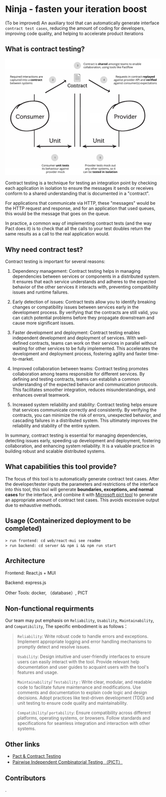 # Ninja - fasten your iteration boost
(To be improved) An auxiliary tool that can automatically generate interface `contract test cases`, reducing the amount of coding for developers, improving code quality, and helping to accelerate product iterations

## What is contract testing?
![contract testing](./readme-imgs/image.png)

Contract testing is a technique for testing an integration point by checking each application in isolation to ensure the messages it sends or receives conform to a shared understanding that is documented in a "contract".

For applications that communicate via HTTP, these "messages" would be the HTTP request and response, and for an application that used queues, this would be the message that goes on the queue.

In practice, a common way of implementing contract tests (and the way Pact does it) is to check that all the calls to your test doubles return the same results as a call to the real application would.

## Why need contract test?
Contract testing is important for several reasons:

1. Dependency management: Contract testing helps in managing dependencies between services or components in a distributed system. It ensures that each service understands and adheres to the expected behavior of the other services it interacts with, preventing compatibility issues and runtime failures.

2. Early detection of issues: Contract tests allow you to identify breaking changes or compatibility issues between services early in the development process. By verifying that the contracts are still valid, you can catch potential problems before they propagate downstream and cause more significant issues.

3. Faster development and deployment: Contract testing enables independent development and deployment of services. With well-defined contracts, teams can work on their services in parallel without waiting for other services to be fully implemented. This accelerates the development and deployment process, fostering agility and faster time-to-market.

4. Improved collaboration between teams: Contract testing promotes collaboration among teams responsible for different services. By defining and testing contracts, teams can establish a common understanding of the expected behavior and communication protocols. This facilitates smoother integration, reduces misunderstandings, and enhances overall teamwork.

5. Increased system reliability and stability: Contract testing helps ensure that services communicate correctly and consistently. By verifying the contracts, you can minimize the risk of errors, unexpected behavior, and cascading failures in a distributed system. This ultimately improves the reliability and stability of the entire system.

In summary, contract testing is essential for managing dependencies, detecting issues early, speeding up development and deployment, fostering collaboration, and enhancing system reliability. It is a valuable practice in building robust and scalable distributed systems.

## What capabilities this tool provide?
The focus of this tool is to automatically generate contract test cases. After the developer/tester inputs the parameters and restrictions of the interface into this tool, this tool will generate **boundaries, exceptions, and normal cases** for the interface, and combine it with [Microsoft pict tool]((https://github.com/microsoft/pict)) to generate an appropriate amount of contract test cases. This avoids excessive output due to exhaustive methods.

## Usage (Containerized deployment to be completed)
```
> run frontend: cd web/react-mui see readme
> run backend: cd server && npm i && npm run start
```


## Architecture
Frontend: React.js + MUI

Backend: express.js

Other Tools: docker, （database）, PICT



## Non-functional requirments
Our team may put emphasis on `Reliability`, `Usability`, `Maintainability`, and `Compatibility`, The specific embodiment is as follows：
> `Reliability`: Write robust code to handle errors and exceptions. Implement appropriate logging and error handling mechanisms to promptly detect and resolve issues. 

> `Usability`: Design intuitive and user-friendly interfaces to ensure users can easily interact with the tool. Provide relevant help documentation and user guides to acquaint users with the tool's features and usage.

> `Maintainability`/ `Testability` : Write clear, modular, and readable code to facilitate future maintenance and modifications. Use comments and documentation to explain code logic and design decisions. Adopt practices like test-driven development (TDD) and unit testing to ensure code quality and maintainability.

> `Compatibility`/ `portability`: Ensure compatibility across different platforms, operating systems, or browsers. Follow standards and specifications for seamless integration and interaction with other systems.


## Other links
- [Pact & Contract Testing](https://docs.pact.io/)
- [Pairwise Independent Combinatorial Testing （PICT）](https://github.com/microsoft/pict)

## Contributors
.
